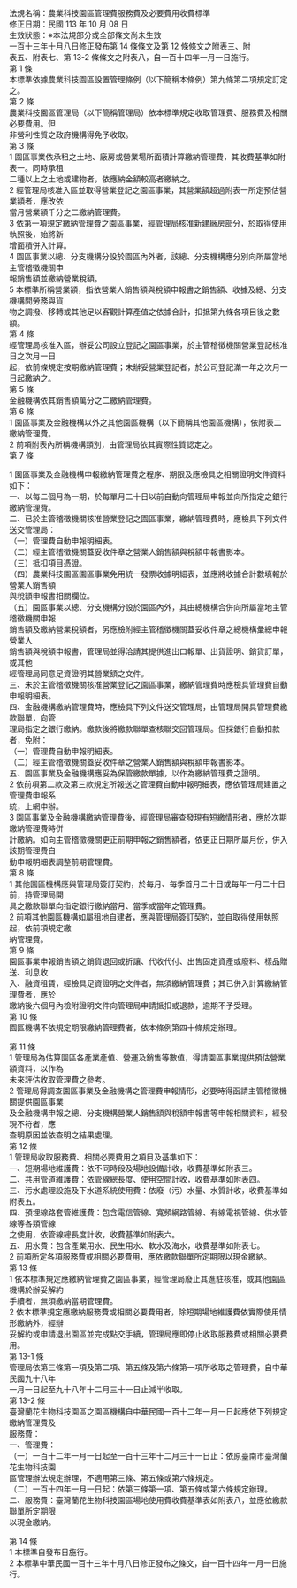 法規名稱：農業科技園區管理費服務費及必要費用收費標準  
修正日期：民國 113 年 10 月 08 日  
生效狀態：※本法規部分或全部條文尚未生效  
一百十三年十月八日修正發布第 14 條條文及第 12 條條文之附表三、附  
表五、附表七、第 13-2 條條文之附表八，自一百十四年一月一日施行。  
第 1 條  
本標準依據農業科技園區設置管理條例（以下簡稱本條例）第九條第二項規定訂定之。  
第 2 條  
農業科技園區管理局（以下簡稱管理局）依本標準規定收取管理費、服務費及相關必要費用。但  
非營利性質之政府機構得免予收取。  
第 3 條  
1 園區事業依承租之土地、廠房或營業場所面積計算繳納管理費，其收費基準如附表一。同時承租  
二種以上之土地或建物者，依應納金額較高者繳納之。  
2 經管理局核准入區並取得營業登記之園區事業，其營業額超過附表一所定預估營業額者，應改依  
當月營業額千分之二繳納管理費。  
3 依第一項規定繳納管理費之園區事業，經管理局核准新建廠房部分，於取得使用執照後，始將新  
增面積併入計算。  
4 園區事業以總、分支機構分設於園區內外者，該總、分支機構應分別向所屬當地主管稽徵機關申  
報銷售額並繳納營業稅額。  
5 本標準所稱營業額，指依營業人銷售額與稅額申報書之銷售額、收據及總、分支機構間勞務與貨  
物之調撥、移轉或其他足以客觀計算產值之依據合計，扣抵第九條各項目後之數額。  
第 4 條  
經管理局核准入區，辦妥公司設立登記之園區事業，於主管稽徵機關營業登記核准日之次月一日  
起，依前條規定按期繳納管理費；未辦妥營業登記者，於公司登記滿一年之次月一日起繳納之。  
第 5 條  
金融機構依其銷售額萬分之二繳納管理費。  
第 6 條  
1 園區事業及金融機構以外之其他園區機構（以下簡稱其他園區機構），依附表二繳納管理費。  
2 前項附表內所稱機構類別，由管理局依其實際性質認定之。  
第 7 條  


1 園區事業及金融機構申報繳納管理費之程序、期限及應檢具之相關證明文件資料如下：  
一、以每二個月為一期，於每單月二十日以前自動向管理局申報並向所指定之銀行繳納管理費。  
二、已於主管稽徵機關核准營業登記之園區事業，繳納管理費時，應檢具下列文件送交管理局：  
（一）管理費自動申報明細表。  
（二）經主管稽徵機關蓋妥收件章之營業人銷售額與稅額申報書影本。  
（三）抵扣項目憑證。  
（四）農業科技園區園區事業免用統一發票收據明細表，並應將收據合計數填報於營業人銷售額  
與稅額申報書相關欄位。  
（五）園區事業以總、分支機構分設於園區內外，其由總機構合併向所屬當地主管稽徵機關申報  
銷售額及繳納營業稅額者，另應檢附經主管稽徵機關蓋妥收件章之總機構彙總申報營業人  
銷售額與稅額申報書，管理局並得洽請其提供進出口報單、出貨證明、銷貨訂單，或其他  
經管理局同意足資證明其營業額之文件。  
三、未於主管稽徵機關核准營業登記之園區事業，繳納管理費時應檢具管理費自動申報明細表。  
四、金融機構繳納管理費時，應檢具下列文件送交管理局，由管理局開具管理費繳款聯單，向管  
理局指定之銀行繳納。繳款後將繳款聯單查核聯交回管理局。但採銀行自動扣款者，免附：  
（一）管理費自動申報明細表。  
（二）經主管稽徵機關蓋妥收件章之營業人銷售額與稅額申報書影本。  
五、園區事業及金融機構應妥為保管繳款單據，以作為繳納管理費之證明。  
2 依前項第二款及第三款規定所報送之管理費自動申報明細表，應依管理局建置之管理費申報系  
統，上網申辦。  
3 園區事業及金融機構繳納管理費後，經管理局審查發現有短繳情形者，應於次期繳納管理費時併  
計繳納。如向主管稽徵機關更正前期申報之銷售額者，依更正日期所屬月份，併入該期管理費自  
動申報明細表調整前期管理費。  
第 8 條  
1 其他園區機構應與管理局簽訂契約，於每月、每季首月二十日或每年一月二十日前，持管理局開  
具之繳款聯單向指定銀行繳納當月、當季或當年之管理費。  
2 前項其他園區機構如屬租地自建者，應與管理局簽訂契約，並自取得使用執照起，依前項規定繳  
納管理費。  
第 9 條  
園區事業申報銷售額之銷貨退回或折讓、代收代付、出售固定資產或廢料、樣品贈送、利息收  
入、融資租賃，經檢具足資證明之文件者，無須繳納管理費；其已併入計算繳納管理費者，應於  
繳納後六個月內檢附證明文件向管理局申請抵扣或退款，逾期不予受理。  
第 10 條  
園區機構不依規定期限繳納管理費者，依本條例第四十條規定辦理。  


第 11 條  
1 管理局為估算園區各產業產值、營運及銷售等數值，得請園區事業提供預估營業額資料，以作為  
未來評估收取管理費之參考。  
2 管理局得調查園區事業及金融機構之管理費申報情形，必要時得函請主管稽徵機關提供園區事業  
及金融機構申報之總、分支機構營業人銷售額與稅額申報書等申報相關資料，經發現不符者，應  
查明原因並依查明之結果處理。  
第 12 條  
1 管理局收取服務費、相關必要費用之項目及基準如下：  
一、短期場地維護費：依不同時段及場地設備計收，收費基準如附表三。  
二、共用管道維護費：依管線總長度、使用空間計收，收費基準如附表四。  
三、污水處理設施及下水道系統使用費：依廢（污）水量、水質計收，收費基準如附表五。  
四、預埋線路套管維護費：包含電信管線、寬頻網路管線、有線電視管線、供水管線等各類管線  
之使用，依管線總長度計收，收費基準如附表六。  
五、用水費：包含產業用水、民生用水、軟水及海水，收費基準如附表七。  
2 前項所定各項服務費或相關必要費用，應依繳款聯單所定期限以現金繳納。  
第 13 條  
1 依本標準規定應繳納管理費之園區事業，經管理局廢止其進駐核准，或其他園區機構於辦妥解約  
手續者，無須繳納當期管理費。  
2 依本標準規定應繳納服務費或相關必要費用者，除短期場地維護費依實際使用情形繳納外，經辦  
妥解約或申請退出園區並完成點交手續，管理局應即停止收取服務費或相關必要費用。  
第 13-1 條  
管理局依第三條第一項及第二項、第五條及第六條第一項所收取之管理費，自中華民國九十八年  
一月一日起至九十八年十二月三十一日止減半收取。  
第 13-2 條  
臺灣蘭花生物科技園區之園區機構自中華民國一百十二年一月一日起應依下列規定繳納管理費及  
服務費：  
一、管理費：  
（一）一百十二年一月一日起至一百十三年十二月三十一日止：依原臺南市臺灣蘭花生物科技園  
區管理辦法規定辦理，不適用第三條、第五條或第六條規定。  
（二）一百十四年一月一日起：依第三條第一項、第五條或第六條規定辦理。  
二、服務費：臺灣蘭花生物科技園區場地使用費收費基準表如附表八，並應依繳款聯單所定期限  
以現金繳納。  


第 14 條  
1 本標準自發布日施行。  
2 本標準中華民國一百十三年十月八日修正發布之條文，自一百十四年一月一日施行。  


